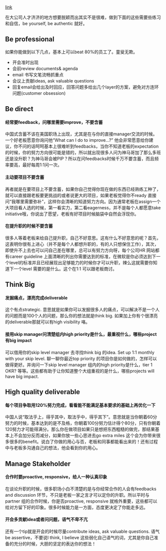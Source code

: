 [link](https://www.1point3acres.com/bbs/thread-642372-1-1.html)

在大公司人才济济的地方想要脱颖而出其实不是很难，做到下面的这些需要些练习和自信，be yourself, be authentic 就好。

## Be professional
如果你能做到以下几点，基本上可以beat 80%的员工了。童叟无欺。
- 开会准时出现
- 会前review documents& agenda
- email 书写文笔流畅抓重点
- 会议上贡献ideas, ask valuable questions
- 回复email会给出及时回应，回答问题多给出几个layer的方案，避免对方连环问题(customer obsession)

## Be direct
#### 经常要feedback，问哪里需要improve，不要含蓄
中国式含蓄不该在美国职场上出现，尤其是在与你的直接manager交流的时候。一个好老板愿意你询问他“What can I do to improve...?” 他会非常愿意给你建议，你不问的话呵呵基本上很难听到feedbacks，当你不知道老板的expectation 的时候，你的努力方向很可能是错的，所以就出现很多人问为神马哥加了那么多班还是没升职？为神马哥会被PIP？所以在问feedbacks时候千万不要含蓄，而且频率要高，最好每周1:1问一次。
#### 主动要项目不要含蓄
再者就是在要项目上不要含蓄，如果你自己觉得你现在做的东西已经熟练工种了，就可以直接跟老板要更挑战的或者说更大的项目，如果老板觉得你不ready 直接问“我哪里需要弥补”，这样你会清晰的知道努力方向。因为通常老板在assign一个大项目看人选的时候，第一看实力，第二看eagerness，并不是每个人都愿意take initiative哦，你说出了愿望，老板有好项目时候脑袋中自然会浮现你。
#### 在提升职的时候不要含蓄
很多人等着老板来给自己提升职，自己不好意思。这有什么不好意思的呢？首先，这表明你很有上进心（并不是每个人都想升职的，有的人只想保住工作），其次，即使升不上去也可以问自己差在哪里，总可以有努力方向呀，每个公司HR 网站都有career guideline 上面清晰的列出你需要达到的标准，在微软是你必须达到下一个level的标准并且已经展现出足够能力的时候你才可以升职，辣么这就需要你知道下一个level 需要的是什么。这个在1:1 可以跟老板商讨。

## Think Big
#### 发掘痛点，漂亮完成deliverable
这个有点strategic. 意思就是如果你可以发掘很多人的痛点，可以解决不是一个人的问题而是100个人的问题，那么你的想法就是think big. 如果加上你有个很漂亮的deliverable那就可以有high visibility 咯。
#### 接用skip manager问清楚组内high priority是什么，最重视什么，哪些project有big impact
可以借用你的skip level manager 去寻找think big 的idea. Set up 1:1 monthly with your skip level. 聊一聊你最近top priority 的项目你是如何做的，怎样可以做得更好。并询问一下skip level manager 组内的high priority是什么，tier 1 OKR? 等等。这些都有助于让你知道整个大组重视的是什么，哪些projects will have big impact.

## High quality deliverable
#### 每个项目争取用120%努力完成，看看能不能满足基本要求的基础上再优化一下
中国人说“取法乎上，得乎其中，取法乎中，得乎其下”。意思就是当你朝着60分努力的时候，基本达到的是不及格，你朝着100分努力估计得个80分，只有你朝着120努力才可能得满分。那么你在做项目如果只是想把东西粗糙的做完，那结果基本上不会加分反而减分，如果你放一些心思进去go extra miles 这个会为你带来很多很多的benefit。说白了你做的用心与否，老板和同事都能看出来的！还有过程中与老板多沟通自己的想法，他会看到你的用心。

## Manage Stakeholder
#### 合作时要proactive, responsive，给人一种认真印象
在谈论升职的时候，很多职场小白不清楚的是与你经常合作的人会有feedbacks and discussion 环节，不只是老板一家之言才可以定你的升职。所以平时与partner 组的合作时候，你是否proactive, responsive 就格外重要，这些都可以给对方留下好的印象。很多时候能力是一方面，态度更决定了你能走多远。
#### 开会多贡献idea或者问问题，语气不卑不亢
还有一个tip就是开会的时候尽量contribute ideas, ask valuable questions. 语气be assertive，不要说I think, I believe 这些弱化自己语气的词，尤其是你自己准备的充分的时候，大胆的坚定的表达你的想法！
